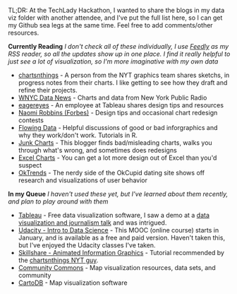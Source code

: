 TL;DR: At the TechLady Hackathon, I wanted to share the blogs in my data viz folder with another attendee, and I've put the full list here, so I can get my Github sea legs at the same time.  Feel free to add comments/other resources.

**Currently Reading**
*I don't check all of these individually, I use [Feedly](http://feedly.com/) as my RSS reader, so all the updates show up in one place.  I find it really helpful to just see a lot of visualization, so I'm more imaginative with my own data*

* [chartsnthings](http://chartsnthings.tumblr.com/) - A person from the NYT graphics team shares sketchs, in progress notes from their charts.  I like getting to see how they draft and refine their projects.
* [WNYC Data News](http://datanews.tumblr.com/) - Charts and data from New York Public Radio
* [eagereyes](http://eagereyes.org/) - An employee at Tableau shares design tips and resources
* [Naomi Robbins (Forbes)](http://www.forbes.com/sites/naomirobbins/) - Design tips and occasional chart redesign contests
* [Flowing Data](http://flowingdata.com/) - Helpful discussions of good or bad inforgraphics and why they work/don't work.  Tutorials in R.
* [Junk Charts](http://junkcharts.typepad.com/junk_charts/) - This blogger finds bad/misleading charts, walks you through what's wrong, and sometimes does redesigns
* [Excel Charts](http://www.excelcharts.com/blog/) - You can get a lot more design out of Excel than you'd suspect
* [OkTrends](http://blog.okcupid.com/) - The nerdy side of the OkCupid dating site shows off research and visualizations of user behavior


**In my Queue**
*I haven't used these yet, but I've learned about them recently, and plan to play around with them*

* [Tableau](http://www.tableausoftware.com/) - Free data visualization software, I saw a demo at a [data visualization and journalism talk](http://blog.visual.ly/data-visualization-and-journalism/) and was intrigued.
* [Udacity - Intro to Data Science](https://www.udacity.com/course/ud359) - This MOOC (online course) starts in January, and is available as a free and paid version.  Haven't taken this, but I've enjoyed the Udacity classes I've taken.
* [Skillshare - Animated Information Graphics](http://www.skillshare.com/classes/design/Animated-Information-Graphics-using-data-and-motion-to-reveal-the-story/1100008111?via=profile) - Tutorial recommended by the [chartsnthings NYT guy](http://chartsnthings.tumblr.com/).
* [Community Commons](http://www.communitycommons.org/) - Map visualization resources, data sets, and community
* [CartoDB](https://cartodb.com/) - Map visualization software
